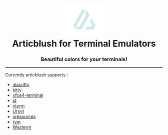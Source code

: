 <h1 align="center">
	<img src="https://github.com/articblush/.github/blob/main/src/articblush56.png" width="25%" alt="Logo"/><br/>
	Articblush for Terminal Emulators</a>
  </h1>

 <h3 align="center">Beautiful colors for your terminals!</h3>
 
 ----
 
Currently articblush supports :
- [alacritty](https://github.com/articblush/articblush-terminals/blob/main/alacritty/alacritty.yml)
- [kitty](https://github.com/articblush/articblush-terminals/blob/main/kitty/colors.conf)
- [xfce4-terminal](https://github.com/articblush/articblush-terminals/blob/main/terminal/terminalrc)
- [st](https://github.com/articblush/articblush-terminals/blob/main/st/xresources) 
- [xterm](https://github.com/articblush/articblush-terminals/blob/main/xresources/xresources) 
- [Urxvt](https://github.com/articblush/articblush-terminals/blob/main/xresources/xresources) 
- [xresources](https://github.com/articblush/articblush-terminals/blob/main/xresources/xresources)
- [tym](https://github.com/articblush/articblush-terminals/blob/main/tym/theme.lua)
- [Wezterm](https://github.com/articblush/articblush-terminals/tree/main/wezterm)
